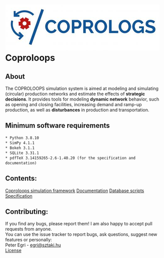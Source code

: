 # ![Coprologs Logo](documentation/pic/logo.png) Coproloops

## About
The COPROLOOPS simulation system is aimed at modeling and simulating
(circular) production networks and estimate the effects of **strategic decisions**.
It provides tools for modeling **dynamic network** behavior, such as opening
and closing facilities, increasing demand and ramp-up production, as well as
**disturbances** in production and transportation.


## Minimum software requirements
	* Python 3.8.10
	* SimPy 4.1.1
	* Bokeh 3.1.1
	* SQLite 3.31.1
	* pdfTeX 3.14159265-2.6-1.40.20 (for the specification and documentation)

## Contents:
[Coproloops simulation framework](simulation)
[Documentation](documentation)
[Database scripts](database)
[Specification](specification)

## Contributing:
If you find any bugs, please report them! I am also happy to accept pull requests from anyone.<br>
You can use the issue tracker to report bugs, ask questions, suggest new features or personally:<br>
Peter Egri - egri@sztaki.hu  
[License](LICENSE)